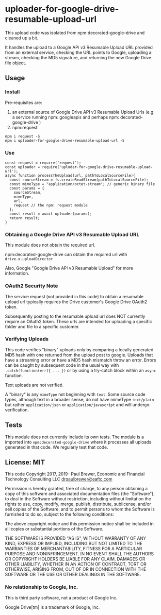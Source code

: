 # uploader-for-google-drive-resumable-upload-url

This upload code was isolated from npm:decorated-google-drive and cleaned up a bit.

It handles the upload to a Google API v3 Resumable Upload URL provided from
an external service, checking the URL points to Google, uploading a stream,
checking the MD5 signature, and returning the new Google Drive file object.

## Usage

### Install

Pre-requisites are:
1. an external source of Google Drive API v3 Resumable Upload Urls (e.g. a service running npm: googleapis and perhaps npm: decorated-google-drive )
1. npm:request

```
npm i request -S
npm i uploader-for-google-drive-resumable-upload-url -S
```

### Use

    const request = require('request');
    const uploader = require('uploder-for-google-drive-resumable-upload-url');
    async function processTheUpload(url, pathToLocalSourceFile){
      const sourceStream = fs.createReadStream(pathToLocalSourceFile);
      const mimeType = "application/octet-stream"; // generic binary file
      const params = {
        sourceStream,
        mimeType,
        url,
        request // the npm: request module
      };
      const result = await uploader(params);
      return result;
    }

### Obtaining a Google Drive API v3 Resumable Upload URL

This module does not obtain the required url.

npm:decorated-google-drive can obtain the required url with `drive.x.uploadDirector`

Also, Google "Google Drive API v3 Resumable Upload" for more information.

### OAuth2 Security Note

The service request (not provided in this code) to obtain a resumable upload url
typically requires the Drive customer's Google Drive OAuth2 token.

Subsequently posting to the resumable upload url does NOT currently require an
OAuth2 token.  These urls are intended for uploading a specific folder and file to a specific customer.

### Verifying Uploads

This code verifies "binary" uploads only by comparing a locally generated
MD5 hash with one returned from the upload post to google. Uploads that have a
streaming error or have a MD5 hash mismatch throw an error. Errors can be
caught by subsequent code in the usual way with `.catch(function(err){ ... })`
or by using a try-catch block within an `async` function.

Text uploads are not verified.

A "binary" is any `mimeType` not beginning with `text`.  Some source code
types, although text in a broader sense, do not have mimeType `text/plain` but
rather  `application/json` or `application/javascript` and will undergo
verification.

## Tests

This module does not currently include its own tests.  The module is
a imported into `npm:decorated-google-drive` where it processes all uploads
generated in that code.  We regularly test that code.

## License: MIT

This code Copyright 2017, 2019- Paul Brewer, Economic and Financial Technology Consulting LLC <drpaulbrewer@eaftc.com>

Permission is hereby granted, free of charge, to any person obtaining a copy of this software and associated documentation files (the "Software"), to deal in the Software without restriction, including without limitation the rights to use, copy, modify, merge, publish, distribute, sublicense, and/or sell copies of the Software, and to permit persons to whom the Software is furnished to do so, subject to the following conditions:

The above copyright notice and this permission notice shall be included in all copies or substantial portions of the Software.

THE SOFTWARE IS PROVIDED "AS IS", WITHOUT WARRANTY OF ANY KIND, EXPRESS OR IMPLIED, INCLUDING BUT NOT LIMITED TO THE WARRANTIES OF MERCHANTABILITY, FITNESS FOR A PARTICULAR PURPOSE AND NONINFRINGEMENT. IN NO EVENT SHALL THE AUTHORS OR COPYRIGHT HOLDERS BE LIABLE FOR ANY CLAIM, DAMAGES OR OTHER LIABILITY, WHETHER IN AN ACTION OF CONTRACT, TORT OR OTHERWISE, ARISING FROM, OUT OF OR IN CONNECTION WITH THE SOFTWARE OR THE USE OR OTHER DEALINGS IN THE SOFTWARE.

### No relationship to Google, Inc.

This is third party software, not a product of Google Inc.

Google Drive[tm] is a trademark of Google, Inc.
